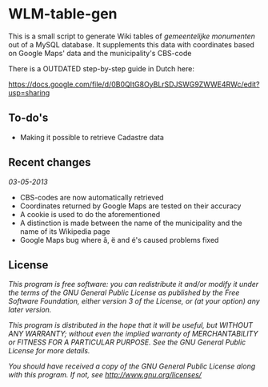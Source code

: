 WLM-table-gen
=============

This is a small script to generate Wiki tables of _gemeentelijke monumenten_ out of a MySQL database.
It supplements this data with coordinates based on Google Maps' data and the municipality's CBS-code

There is a OUTDATED step-by-step guide in Dutch here:

https://docs.google.com/file/d/0B0QItG8OyBLrSDJSWG9ZWWE4RWc/edit?usp=sharing

To-do's
-------
* Making it possible to retrieve Cadastre data


Recent changes
--------------

 *03-05-2013*
* CBS-codes are now automatically retrieved
* Coordinates returned by Google Maps are tested on their accuracy
* A cookie is used to do the aforementioned
* A distinction is made between the name of the municipality and the name of its Wikipedia page
* Google Maps bug where â, ë and é's caused problems fixed

License
-------

*This program is free software: you can redistribute it and/or modify*
*it under the terms of the GNU General Public License as published by*
*the Free Software Foundation, either version 3 of the License, or*
*(at your option) any later version.*

*This program is distributed in the hope that it will be useful,*
*but WITHOUT ANY WARRANTY; without even the implied warranty of*
*MERCHANTABILITY or FITNESS FOR A PARTICULAR PURPOSE.  See the*
*GNU General Public License for more details.*

*You should have received a copy of the GNU General Public License*
*along with this program.  If not, see http://www.gnu.org/licenses/*
